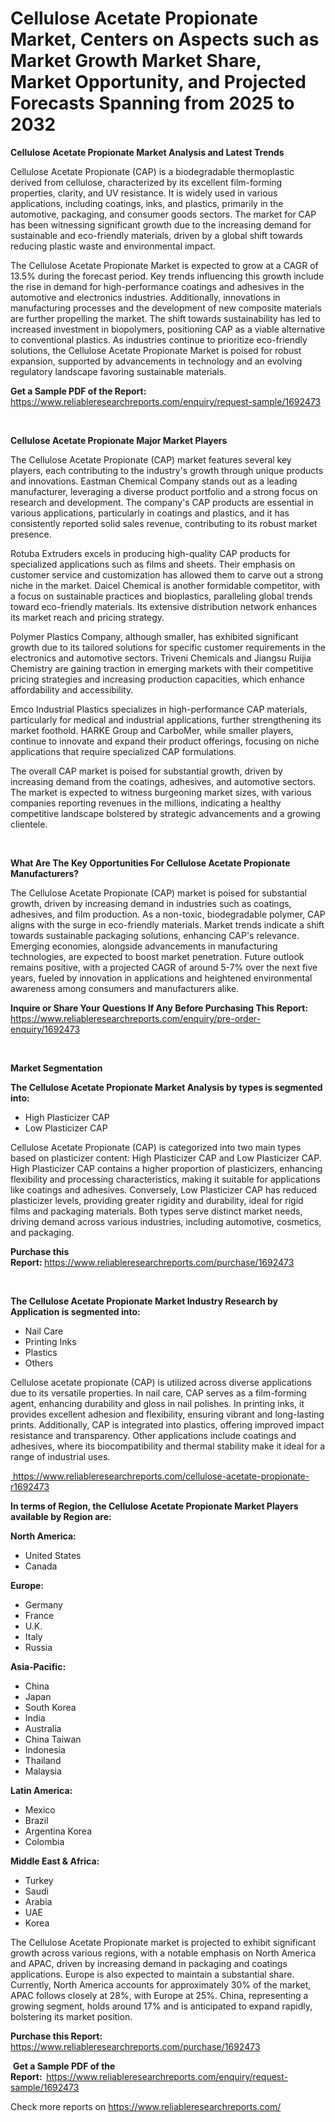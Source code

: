 <p><h1>Cellulose Acetate Propionate Market, Centers on Aspects such as Market Growth Market Share, Market Opportunity, and Projected Forecasts Spanning from 2025 to 2032</h1></p><p><strong>Cellulose Acetate Propionate Market Analysis and Latest Trends</strong></p>
<p><p>Cellulose Acetate Propionate (CAP) is a biodegradable thermoplastic derived from cellulose, characterized by its excellent film-forming properties, clarity, and UV resistance. It is widely used in various applications, including coatings, inks, and plastics, primarily in the automotive, packaging, and consumer goods sectors. The market for CAP has been witnessing significant growth due to the increasing demand for sustainable and eco-friendly materials, driven by a global shift towards reducing plastic waste and environmental impact.</p><p>The Cellulose Acetate Propionate Market is expected to grow at a CAGR of 13.5% during the forecast period. Key trends influencing this growth include the rise in demand for high-performance coatings and adhesives in the automotive and electronics industries. Additionally, innovations in manufacturing processes and the development of new composite materials are further propelling the market. The shift towards sustainability has led to increased investment in biopolymers, positioning CAP as a viable alternative to conventional plastics. As industries continue to prioritize eco-friendly solutions, the Cellulose Acetate Propionate Market is poised for robust expansion, supported by advancements in technology and an evolving regulatory landscape favoring sustainable materials.</p></p>
<p><strong>Get a Sample PDF of the Report:&nbsp;</strong> <a href="https://www.reliableresearchreports.com/enquiry/request-sample/1692473?utm_campaign=37&utm_medium=2&utm_source=Github&utm_content=ia&utm_term=30012025&utm_id=cellulose-acetate-propionate">https://www.reliableresearchreports.com/enquiry/request-sample/1692473</a></p>
<p>&nbsp;</p>
<p><strong>Cellulose Acetate Propionate Major Market Players</strong></p>
<p><p>The Cellulose Acetate Propionate (CAP) market features several key players, each contributing to the industry's growth through unique products and innovations. Eastman Chemical Company stands out as a leading manufacturer, leveraging a diverse product portfolio and a strong focus on research and development. The company's CAP products are essential in various applications, particularly in coatings and plastics, and it has consistently reported solid sales revenue, contributing to its robust market presence.</p><p>Rotuba Extruders excels in producing high-quality CAP products for specialized applications such as films and sheets. Their emphasis on customer service and customization has allowed them to carve out a strong niche in the market. Daicel Chemical is another formidable competitor, with a focus on sustainable practices and bioplastics, paralleling global trends toward eco-friendly materials. Its extensive distribution network enhances its market reach and pricing strategy.</p><p>Polymer Plastics Company, although smaller, has exhibited significant growth due to its tailored solutions for specific customer requirements in the electronics and automotive sectors. Triveni Chemicals and Jiangsu Ruijia Chemistry are gaining traction in emerging markets with their competitive pricing strategies and increasing production capacities, which enhance affordability and accessibility.</p><p>Emco Industrial Plastics specializes in high-performance CAP materials, particularly for medical and industrial applications, further strengthening its market foothold. HARKE Group and CarboMer, while smaller players, continue to innovate and expand their product offerings, focusing on niche applications that require specialized CAP formulations.</p><p>The overall CAP market is poised for substantial growth, driven by increasing demand from the coatings, adhesives, and automotive sectors. The market is expected to witness burgeoning market sizes, with various companies reporting revenues in the millions, indicating a healthy competitive landscape bolstered by strategic advancements and a growing clientele.</p></p>
<p>&nbsp;</p>
<p><strong>What Are The Key Opportunities For Cellulose Acetate Propionate Manufacturers?</strong></p>
<p><p>The Cellulose Acetate Propionate (CAP) market is poised for substantial growth, driven by increasing demand in industries such as coatings, adhesives, and film production. As a non-toxic, biodegradable polymer, CAP aligns with the surge in eco-friendly materials. Market trends indicate a shift towards sustainable packaging solutions, enhancing CAP's relevance. Emerging economies, alongside advancements in manufacturing technologies, are expected to boost market penetration. Future outlook remains positive, with a projected CAGR of around 5-7% over the next five years, fueled by innovation in applications and heightened environmental awareness among consumers and manufacturers alike.</p></p>
<p><strong>Inquire or Share Your Questions If Any Before Purchasing This Report:</strong> <a href="https://www.reliableresearchreports.com/enquiry/pre-order-enquiry/1692473?utm_campaign=37&utm_medium=2&utm_source=Github&utm_content=ia&utm_term=30012025&utm_id=cellulose-acetate-propionate">https://www.reliableresearchreports.com/enquiry/pre-order-enquiry/1692473</a></p>
<p>&nbsp;</p>
<p><strong>Market Segmentation</strong></p>
<p><strong>The Cellulose Acetate Propionate Market Analysis by types is segmented into:</strong></p>
<p><ul><li>High Plasticizer CAP</li><li>Low Plasticizer CAP</li></ul></p>
<p><p>Cellulose Acetate Propionate (CAP) is categorized into two main types based on plasticizer content: High Plasticizer CAP and Low Plasticizer CAP. High Plasticizer CAP contains a higher proportion of plasticizers, enhancing flexibility and processing characteristics, making it suitable for applications like coatings and adhesives. Conversely, Low Plasticizer CAP has reduced plasticizer levels, providing greater rigidity and durability, ideal for rigid films and packaging materials. Both types serve distinct market needs, driving demand across various industries, including automotive, cosmetics, and packaging.</p></p>
<p><strong>Purchase this Report:&nbsp;</strong><a href="https://www.reliableresearchreports.com/purchase/1692473?utm_campaign=37&utm_medium=2&utm_source=Github&utm_content=ia&utm_term=30012025&utm_id=cellulose-acetate-propionate">https://www.reliableresearchreports.com/purchase/1692473</a></p>
<p>&nbsp;</p>
<p><strong>The Cellulose Acetate Propionate Market Industry Research by Application is segmented into:</strong></p>
<p><ul><li>Nail Care</li><li>Printing Inks</li><li>Plastics</li><li>Others</li></ul></p>
<p><p>Cellulose acetate propionate (CAP) is utilized across diverse applications due to its versatile properties. In nail care, CAP serves as a film-forming agent, enhancing durability and gloss in nail polishes. In printing inks, it provides excellent adhesion and flexibility, ensuring vibrant and long-lasting prints. Additionally, CAP is integrated into plastics, offering improved impact resistance and transparency. Other applications include coatings and adhesives, where its biocompatibility and thermal stability make it ideal for a range of industrial uses.</p></p>
<p><a href="https://www.reliableresearchreports.com/cellulose-acetate-propionate-r1692473?utm_campaign=37&utm_medium=2&utm_source=Github&utm_content=ia&utm_term=30012025&utm_id=cellulose-acetate-propionate">&nbsp;https://www.reliableresearchreports.com/cellulose-acetate-propionate-r1692473</a></p>
<p><strong>In terms of Region, the Cellulose Acetate Propionate Market Players available by Region are:</strong></p>
<p>
    <p> <strong> North America: </strong>
        <ul>
            <li>United States</li>
            <li>Canada</li>
        </ul>
        </p> 
    <p> <strong> Europe: </strong>
        <ul>
            <li>Germany</li>
            <li>France</li>
            <li>U.K.</li>
            <li>Italy</li>
            <li>Russia</li>
        </ul>
        </p> 
    <p> <strong> Asia-Pacific: </strong>
        <ul>
            <li>China</li>
            <li>Japan</li>
            <li>South Korea</li>
            <li>India</li>
            <li>Australia</li>
            <li>China Taiwan</li>
            <li>Indonesia</li>
            <li>Thailand</li>
            <li>Malaysia</li>
        </ul>
        </p> 
    <p> <strong> Latin America: </strong>
        <ul>
            <li>Mexico</li>
            <li>Brazil</li>
            <li>Argentina Korea</li>
            <li>Colombia</li>
        </ul>
        </p> 
    <p> <strong> Middle East & Africa: </strong>
        <ul>
            <li>Turkey</li>
            <li>Saudi</li>
            <li>Arabia</li>
            <li>UAE</li>
            <li>Korea</li>
        </ul>
    </p>
    </p>
<p><p>The Cellulose Acetate Propionate market is projected to exhibit significant growth across various regions, with a notable emphasis on North America and APAC, driven by increasing demand in packaging and coatings applications. Europe is also expected to maintain a substantial share. Currently, North America accounts for approximately 30% of the market, APAC follows closely at 28%, with Europe at 25%. China, representing a growing segment, holds around 17% and is anticipated to expand rapidly, bolstering its market position.</p></p>
<p><strong>Purchase this Report: </strong><a href="https://www.reliableresearchreports.com/purchase/1692473?utm_campaign=37&utm_medium=2&utm_source=Github&utm_content=ia&utm_term=30012025&utm_id=cellulose-acetate-propionate">https://www.reliableresearchreports.com/purchase/1692473</a></p>
<p>&nbsp;<strong>Get a Sample PDF of the Report:&nbsp;&nbsp;</strong><a href="https://www.reliableresearchreports.com/enquiry/request-sample/1692473?utm_campaign=37&utm_medium=2&utm_source=Github&utm_content=ia&utm_term=30012025&utm_id=cellulose-acetate-propionate">https://www.reliableresearchreports.com/enquiry/request-sample/1692473</a></p>
<p><strong></strong></p>
<p>Check more reports on <a href="https://www.reliableresearchreports.com/?utm_campaign=37&utm_medium=2&utm_source=Github&utm_content=ia&utm_term=30012025&utm_id=cellulose-acetate-propionate">https://www.reliableresearchreports.com/</a></p>